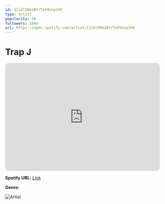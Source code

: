 ```yaml
---
id: 12ibl5Rm1BYrTaYdznplHV
type: artist
popularity: 30
followers: 1694
url: https://open.spotify.com/artist/12ibl5Rm1BYrTaYdznplHV
---
```

# Trap J

<iframe style="border-radius:12px" src="https://open.spotify.com/embed/artist/12ibl5Rm1BYrTaYdznplHV" width="100%" height="352" frameBorder="0" allowfullscreen="" allow="autoplay; clipboard-write; encrypted-media; fullscreen; picture-in-picture" loading="lazy"></iframe>

**Spotify URL:** [Link](https://open.spotify.com/artist/12ibl5Rm1BYrTaYdznplHV)

**Genre:** 

![Artist](https://i.scdn.co/image/ab6761610000e5eb95fe6e551a4859d3abf0a309)
